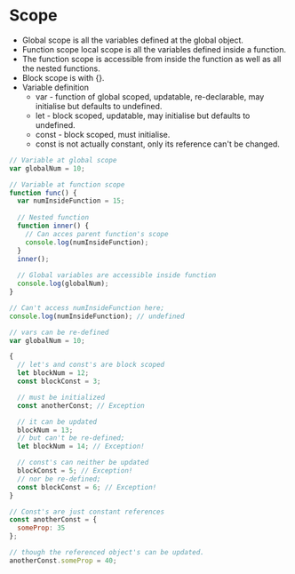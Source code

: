 # Scope

* Global scope is all the variables defined at the global object.
* Function scope local scope is all the variables defined inside a function.
* The function scope is accessible from inside the function as well as all the nested functions.
* Block scope is with {}.
* Variable definition
  * var - function of global scoped, updatable, re-declarable, may initialise but defaults to undefined.
  * let - block scoped, updatable, may initialise but defaults to undefined.
  * const - block scoped, must initialise.
  * const is not actually constant, only its reference can't be changed.

```js
// Variable at global scope
var globalNum = 10;

// Variable at function scope
function func() {
  var numInsideFunction = 15;
  
  // Nested function
  function inner() {
    // Can acces parent function's scope
    console.log(numInsideFunction);
  }
  inner();
  
  // Global variables are accessible inside function
  console.log(globalNum);
}

// Can't access numInsideFunction here;
console.log(numInsideFunction); // undefined

// vars can be re-defined
var globalNum = 10;

{
  // let's and const's are block scoped
  let blockNum = 12;
  const blockConst = 3;

  // must be initialized
  const anotherConst; // Exception

  // it can be updated
  blockNum = 13;
  // but can't be re-defined;
  let blockNum = 14; // Exception!

  // const's can neither be updated
  blockConst = 5; // Exception!
  // nor be re-defined;
  const blockConst = 6; // Exception!
}

// Const's are just constant references
const anotherConst = {
  someProp: 35
};

// though the referenced object's can be updated.
anotherConst.someProp = 40;

```